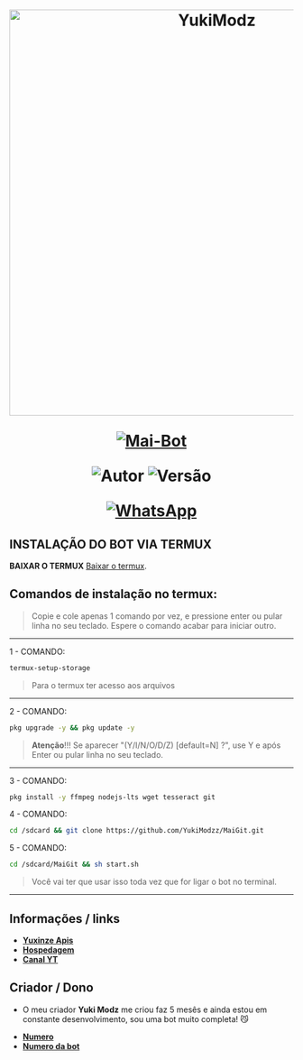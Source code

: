 
<h1 align="center">
<p>
<img src= "https://files.catbox.moe/gu7owy.jpg" alt="YukiModz" width="720">
</p>

<p align="center">
<a href="#"><img title="Mai-Bot" src="https://img.shields.io/badge/Mai Bot Oficial-purple?&style=for-the-badge"></a>
</p>

<p align="center">
<img title="Autor" src="https://img.shields.io/badge/Criador-Yuki Modz-blue.svg?style=for-the-badge&logo=github"></a>
<img title="Versão" src="https://img.shields.io/badge/Versão-5.5.0-blue.svg?style=for-the-badge&logo=github"></a>
</p>

<div align="center">

[![WhatsApp](https://img.shields.io/badge/Suporte-25D366?style=for-the-badge&logo=whatsapp&logoColor=white)](https://wa.me/555194709091)
</div>

## INSTALAÇÃO DO BOT VIA TERMUX

**BAIXAR O TERMUX**
[Baixar o termux](https://www.mediafire.com/file/0npdmv51pnttps0/com.termux_0.119.1-119_minAPI21(arm64-v8a,armeabi-v7a,x86,x86_64)(nodpi)_apkmirror.com.apk/file).

## Comandos de instalação no termux:

> Copie e cole apenas 1 comando por vez, e pressione enter ou pular linha no seu teclado.
> Espere o comando acabar para iniciar outro.
------------------
1 - COMANDO:
````bash
termux-setup-storage
````
> Para o termux ter acesso aos arquivos
------------------
2 - COMANDO:
````bash
pkg upgrade -y && pkg update -y
````
> **Atenção**!!!
> Se aparecer "(Y/I/N/O/D/Z) [default=N] ?", use Y e após Enter ou pular linha no seu teclado.
------------------
3 - COMANDO:
````bash
pkg install -y ffmpeg nodejs-lts wget tesseract git
````
4 - COMANDO:
````bash
cd /sdcard && git clone https://github.com/YukiModzz/MaiGit.git
````
5 - COMANDO:
````bash
cd /sdcard/MaiGit && sh start.sh
````
> Você vai ter que usar isso toda vez que for ligar o bot no terminal.
------------------

## Informações / links

* [__Yuxinze Apis__](http://speedhosting.cloud:2009)
* [__Hospedagem__](https://speedhosting.cloud)
* [__Canal YT__](https://www.youtube.com/@Yan33)

## Criador / Dono

-  O meu criador **Yuki Modz** me criou faz 5 mesês e ainda estou em constante desenvolvimento, sou uma bot muito completa! 😼

* [__Numero__](Wa.me/555194709091)
* [__Numero da bot__](Wa.me/5551980495453)
